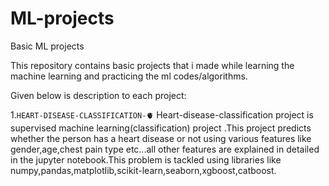 # ML-projects
Basic ML projects


This repository contains basic projects that i made while learning the machine learning and practicing the ml codes/algorithms.

Given below is description to each project:

1.`HEART-DISEASE-CLASSIFICATION-🫀`
Heart-disease-classification project is supervised machine learning(classification) project .This project predicts whether the person has a heart disease or not using various features like gender,age,chest pain type etc...all other features are explained in detailed in the jupyter notebook.This problem is tackled using libraries like numpy,pandas,matplotlib,scikit-learn,seaborn,xgboost,catboost.

